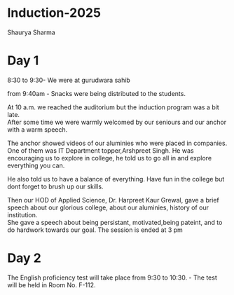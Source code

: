 # Induction-2025
Shaurya Sharma
<h1>Day 1</h1>
8:30 to 9:30- We were at gurudwara sahib<br>

from 9:40am - Snacks were being distributed to the students.<br>

At 10 a.m. we reached the auditorium but the induction program was a bit late. 
<br>
 After some time we were warmly welcomed by our seniours and our anchor with  a warm speech. <br>

The anchor showed videos of our aluminies who were placed in companies.
One of them was IT Department topper,Arshpreet Singh. 
He was encouraging us to explore in college, he told us to go all in and explore everything you can.

He also told us to have a balance of everything. 
Have fun in the college but dont forget to brush up our skills.<br>

Then our HOD of Applied Science, Dr. Harpreet Kaur Grewal, gave a brief speech about our glorious college, about our aluminies, history of our institution.
<br>
She gave a speech about being persistant, motivated,being pateint, and to do hardwork towards our goal.
The session is ended at 3 pm
<h1>Day 2</h1>
The English proficiency test will take place from 9:30 to 10:30.
- The test will be held in Room No. F-112.

